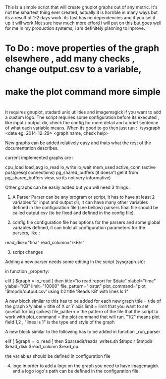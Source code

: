 This is a simple script that will create gnuplot graphs out of any metric.
It's not the smartest thing ever created, actually it is horrible in many ways
but its a result of 1-2 days work. its fast has no dependencies and if you set it up it will 
work.Not sure how much more efford i will put on this but goes well for me in my production systems, 
i am definitely planning to inprove.

#
# To Do : move properties of the graph elsewhere , add many checks , change output.csv to a variable,
# 	  make the plot command more simple
#

It requires gnuplot, stadard unix utilities and imagemagick if you want to add a custom logo.
The script requires some configuration before its executed , like input / output dir, check the config
for more detail and a brief sentence of what each variable means.
When its good to go then just run :
./sysgraph <date eg: 2014-12-29> <graph name, check help> 

New graphs can be added relatively easy and thats what the rest of the documentation describes.

current implemented graphs are :

cpu_load
load_avg
io_read
io_write
io_wait
mem_used
active_conn (active postgresql connections)
pg_shared_buffers (it doesn't get it from pg_shared_buffers view, so its not very informative)

Other graphs can be easily added but you will need 3 things :

1. A Parser
Parser can be any program or script, it has to have at least 2 variables for input and output dir,
it can have many other variables defined in the configuration file (see bellow)
parsers final file should be called output.csv (to be fixed and defined in the config file).


2. config file
configuration file has options for the parsers and some global variables defined, it can hold
all configuration parameters for the parsers, like :

read_disk="fioa"
read_column="rkB/s"

3. script changes

Adding a new parser needs some editing in the script (sysgraph.sh):

in function _property:

elif [ $graph = io_read ]
        then
        title="io read report for $date"
        xlabel="time"
        ylabel="KB"
        limit="10000"
        file_pattern="iostat"
        plot_command="plot '$tmpdir/output.csv' using 1:2 title 'Reads KB' with lines ls 1"                               

A new block similar to this has to be added for each new graph 
title 		= title of the graph
x/ylabel 	= title of X or Y axis
limit		= limit that you want to set (usefull for big spikes)
file_pattern	= the pattern of the file that the script to work with
plot_command	= the plot command that will run, "1:2" means plot field 1,2 , "lines ls 1" is the type 
		and style of the graph

A new block similar to the following has to be added in function _run_parser

elif [ $graph = io_read ]
        then $parsedir/reads_writes.sh $tmpdir $tmpdir $read_disk $read_column $read_op

the variables should be defined in configuration file

4. logo
in order to add a logo on the graph you need to have imagemagick and a logo logo's path can be
defined in the configuration file.

 